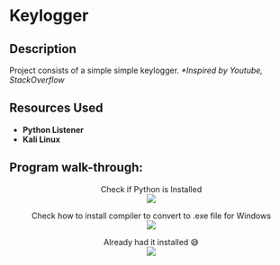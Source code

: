 <h1>Keylogger</h1>

<h2>Description</h2>
Project consists of a simple simple keylogger. <i>*Inspired by Youtube, StackOverflow</i>
<br />


<h2>Resources Used</h2>

- <b>Python Listener</b> 
- <b>Kali Linux</b>

<h2>Program walk-through:</h2>

<p align="center">
Check if Python is Installed <br/>
<img src="https://i.postimg.cc/pV4fSyyb/Screenshot-2023-02-02-005759.jpg"/>
<br />

<p align="center">
Check how to install compiler to convert to .exe file for Windows <br/>
<img src = "https://i.postimg.cc/gJ6yD680/Screenshot-2023-02-02-010524.jpg"/>
<br/>

<p align="center">
Already had it installed 😅 <br/>
<img src = "https://i.postimg.cc/L6ZX83R5/Screenshot-2023-02-02-010859.jpg"/>
<br/>
</p>

